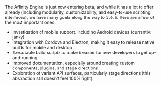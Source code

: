 The Affinity Engine is just now entering beta, and while it has a lot to offer already (including modularity, customizability, and easy-to-use scripting interfaces), we have many goals along the way to `1.0.0`. Here are a few of the most important ones:

* Investigation of mobile support, including Android devices (currently: janky)
* Integration with Cordova and Electron, making it easy to release native builds for mobile and desktop
* Executable build scripts to make it easier for new developers to get up-and-running
* Improved documentation, especially around creating custom components, plugins, and stage directions
* Exploration of variant API surfaces, particularly stage directions (this abstraction still doesn't feel 100% right)
